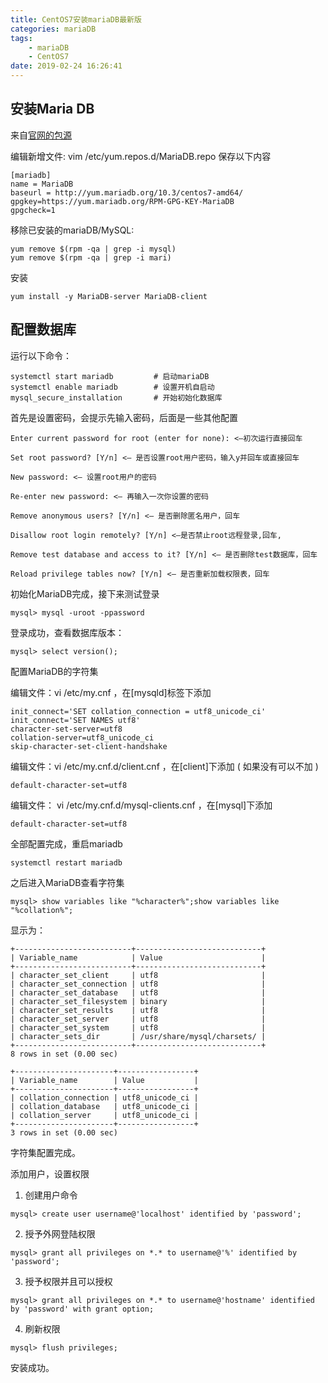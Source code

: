 ```yaml
---
title: CentOS7安装mariaDB最新版
categories: mariaDB
tags: 
    - mariaDB
    - CentOS7
date: 2019-02-24 16:26:41
---
```


安装Maria DB
-------------

来自[官网的包源](https://downloads.mariadb.org/mariadb/repositories/)

编辑新增文件:  vim /etc/yum.repos.d/MariaDB.repo 保存以下内容

```
[mariadb]
name = MariaDB
baseurl = http://yum.mariadb.org/10.3/centos7-amd64/
gpgkey=https://yum.mariadb.org/RPM-GPG-KEY-MariaDB
gpgcheck=1
```

移除已安装的mariaDB/MySQL:
```
yum remove $(rpm -qa | grep -i mysql)
yum remove $(rpm -qa | grep -i mari)
```

安装
```
yum install -y MariaDB-server MariaDB-client
```

配置数据库
--------

运行以下命令：
```
systemctl start mariadb         # 启动mariaDB
systemctl enable mariadb        # 设置开机自启动
mysql_secure_installation       # 开始初始化数据库
```
首先是设置密码，会提示先输入密码，后面是一些其他配置
```
Enter current password for root (enter for none): <–初次运行直接回车

Set root password? [Y/n] <– 是否设置root用户密码，输入y并回车或直接回车

New password: <– 设置root用户的密码

Re-enter new password: <– 再输入一次你设置的密码

Remove anonymous users? [Y/n] <– 是否删除匿名用户，回车

Disallow root login remotely? [Y/n] <–是否禁止root远程登录,回车,

Remove test database and access to it? [Y/n] <– 是否删除test数据库，回车

Reload privilege tables now? [Y/n] <– 是否重新加载权限表，回车
```

初始化MariaDB完成，接下来测试登录
```
mysql> mysql -uroot -ppassword
```
登录成功，查看数据库版本：
```
mysql> select version();
```

配置MariaDB的字符集

编辑文件：vi /etc/my.cnf ，在[mysqld]标签下添加
```
init_connect='SET collation_connection = utf8_unicode_ci' 
init_connect='SET NAMES utf8' 
character-set-server=utf8 
collation-server=utf8_unicode_ci 
skip-character-set-client-handshake
```

编辑文件：vi /etc/my.cnf.d/client.cnf ，在[client]下添加 ( 如果没有可以不加 )
```
default-character-set=utf8
```

编辑文件： vi /etc/my.cnf.d/mysql-clients.cnf ，在[mysql]下添加
```
default-character-set=utf8
```

 全部配置完成，重启mariadb
```
systemctl restart mariadb
```

之后进入MariaDB查看字符集
```
mysql> show variables like "%character%";show variables like "%collation%";
```

显示为：
```
+--------------------------+----------------------------+
| Variable_name            | Value                      |
+--------------------------+----------------------------+
| character_set_client     | utf8                       |
| character_set_connection | utf8                       |
| character_set_database   | utf8                       |
| character_set_filesystem | binary                     |
| character_set_results    | utf8                       |
| character_set_server     | utf8                       |
| character_set_system     | utf8                       |
| character_sets_dir       | /usr/share/mysql/charsets/ |
+--------------------------+----------------------------+
8 rows in set (0.00 sec)

+----------------------+-----------------+
| Variable_name        | Value           |
+----------------------+-----------------+
| collation_connection | utf8_unicode_ci |
| collation_database   | utf8_unicode_ci |
| collation_server     | utf8_unicode_ci |
+----------------------+-----------------+
3 rows in set (0.00 sec)
```
字符集配置完成。

添加用户，设置权限

1. 创建用户命令

```
mysql> create user username@'localhost' identified by 'password';
```

2. 授予外网登陆权限 

```
mysql> grant all privileges on *.* to username@'%' identified by 'password';
```

3. 授予权限并且可以授权

```
mysql> grant all privileges on *.* to username@'hostname' identified by 'password' with grant option;
```

4. 刷新权限

```
mysql> flush privileges;
```


安装成功。
